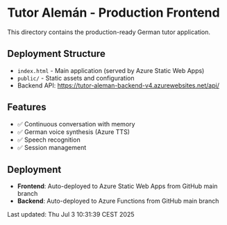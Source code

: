 # Tutor Alemán - Production Frontend

This directory contains the production-ready German tutor application.

## Deployment Structure
- `index.html` - Main application (served by Azure Static Web Apps)
- `public/` - Static assets and configuration
- Backend API: https://tutor-aleman-backend-v4.azurewebsites.net/api/

## Features
- ✅ Continuous conversation with memory
- ✅ German voice synthesis (Azure TTS)
- ✅ Speech recognition
- ✅ Session management

## Deployment
- **Frontend**: Auto-deployed to Azure Static Web Apps from GitHub main branch
- **Backend**: Auto-deployed to Azure Functions from GitHub main branch

Last updated: Thu Jul  3 10:31:39 CEST 2025


